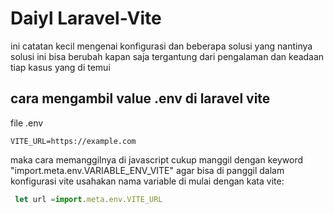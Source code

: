 # Daiyl Laravel-Vite
ini catatan kecil mengenai konfigurasi dan beberapa solusi yang nantinya solusi ini bisa berubah kapan saja tergantung dari pengalaman dan keadaan tiap kasus yang di temui

## cara mengambil value .env di laravel vite <br>
file .env
```env
VITE_URL=https://example.com
```
maka cara memanggilnya di javascript cukup manggil dengan keyword 
"import.meta.env.VARIABLE_ENV_VITE" agar bisa di panggil dalam konfigurasi vite usahakan nama variable di mulai dengan kata vite:
```javascript
 let url =import.meta.env.VITE_URL
```
